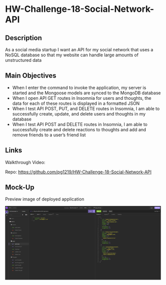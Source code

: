 # HW-Challenge-18-Social-Network-API

## Description

As a social media startup I want an API for my social network that uses a NoSQL database so that my website can handle large amounts of unstructured data

## Main Objectives

- When I enter the command to invoke the application, my server is started and the Mongoose models are synced to the MongoDB database
- When I open API GET routes in Insomnia for users and thoughts, the data for each of these routes is displayed in a formatted JSON
- When I test API POST, PUT, and DELETE routes in Insomnia, I am able to successfully create, update, and delete users and thoughts in my database
- When I test API POST and DELETE routes in Insomnia, I am able to successfully create and delete reactions to thoughts and add and remove friends to a user’s friend list


## Links

Walkthrough Video: 

Repo: https://github.com/pg1219/HW-Challenge-18-Social-Network-API


## Mock-Up

Preview image of deployed application

![alt](./hw18mockup.png)